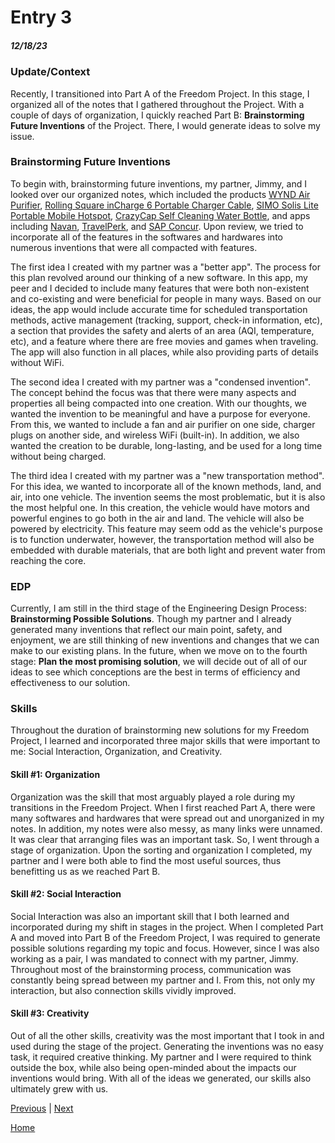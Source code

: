 # Entry 3
##### 12/18/23
### Update/Context
Recently, I transitioned into Part A of the Freedom Project. In this stage, I organized all of the notes that I gathered throughout the Project. With a couple of days of organization, I quickly reached Part B: **Brainstorming Future Inventions** of the Project. There, I would generate ideas to solve my issue.

### Brainstorming Future Inventions
To begin with, brainstorming future inventions, my partner, Jimmy, and I looked over our organized notes, which included the products [WYND Air Purifier](https://hellowynd.com/products/essential?variant=44129312440593), [Rolling Square inCharge 6 Portable Charger Cable](https://www.amazon.com/inCharge-Six-One-Portable-Compatible/dp/B086WHBN3N/?tag=pcworld02-20&asc_refurl=https://www.pcworld.com/article/2000726/travel-gadgets-need-next-trip-or-vacation.html), [SIMO Solis Lite Portable Mobile Hotspot](https://www.amazon.com/Hotspot-Coverage-Connected-Devices-Technology/dp/B08YKB6VMN/?tag=pcworld02-20&asc_refurl=https://www.pcworld.com/article/2000726/travel-gadgets-need-next-trip-or-vacation.html), [CrazyCap Self Cleaning Water Bottle](https://www.amazon.com/CrazyCap-Pro-Award-Winning-Self-Cleaning-Insulated/dp/B0B4BSYSPZ/?tag=pcworld02-20&asc_refurl=https%3A%2F%2Fwww.pcworld.com%2Farticle%2F2000726%2Ftravel-gadgets-need-next-trip-or-vacation.html&th=1), and apps including [Navan](Navan.com), [TravelPerk](https://www.travelperk.com/), and [SAP Concur](https://www.concur.com/). Upon review, we tried to incorporate all of the features in the softwares and hardwares into numerous inventions that were all compacted with features.

The first idea I created with my partner was a "better app". The process for this plan revolved around our thinking of a new software. In this app, my peer and I decided to include many features that were both non-existent and co-existing and were beneficial for people in many ways. Based on our ideas, the app would include accurate time for scheduled transportation methods, active management (tracking, support, check-in information, etc), a section that provides the safety and alerts of an area (AQI, temperature, etc), and a feature where there are free movies and games when traveling. The app will also function in all places, while also providing parts of details without WiFi.

The second idea I created with my partner was a "condensed invention". The concept behind the focus was that there were many aspects and properties all being compacted into one creation. With our thoughts, we wanted the invention to be meaningful and have a purpose for everyone. From this, we wanted to include a fan and air purifier on one side, charger plugs on another side, and wireless WiFi (built-in). In addition, we also wanted the creation to be durable, long-lasting, and be used for a long time without being charged.

The third idea I created with my partner was a "new transportation method". For this idea, we wanted to incorporate all of the known methods, land, and air, into one vehicle. The invention seems the most problematic, but it is also the most helpful one. In this creation, the vehicle would have motors and powerful engines to go both in the air and land. The vehicle will also be powered by electricity. This feature may seem odd as the vehicle's purpose is to function underwater, however, the transportation method will also be embedded with durable materials, that are both light and prevent water from reaching the core.



### EDP
Currently, I am still in the third stage of the Engineering Design Process: **Brainstorming Possible Solutions**. Though my partner and I already generated many inventions that reflect our main point, safety, and enjoyment, we are still thinking of new inventions and changes that we can make to our existing plans. In the future, when we move on to the fourth stage: **Plan the most promising solution**, we will decide out of all of our ideas to see which conceptions are the best in terms of efficiency and effectiveness to our solution.

### Skills
Throughout the duration of brainstorming new solutions for my Freedom Project, I learned and incorporated three major skills that were important to me: Social Interaction, Organization, and Creativity.

#### Skill #1: Organization
Organization was the skill that most arguably played a role during my transitions in the Freedom Project. When I first reached Part A, there were many softwares and hardwares that were spread out and unorganized in my notes. In addition, my notes were also messy, as many links were unnamed. It was clear that arranging files was an important task. So, I went through a stage of organization. Upon the sorting and organization I completed, my partner and I were both able to find the most useful sources, thus benefitting us as we reached Part B.


#### Skill #2: Social Interaction
Social Interaction was also an important skill that I both learned and incorporated during my shift in stages in the project. When I completed Part A and moved into Part B of the Freedom Project, I was required to generate possible solutions regarding my topic and focus. However, since I was also working as a pair, I was mandated to connect with my partner, Jimmy. Throughout most of the brainstorming process, communication was constantly being spread between my partner and I. From this, not only my interaction, but also connection skills vividly improved.

#### Skill #3: Creativity
Out of all the other skills, creativity was the most important that I took in and used during the stage of the project. Generating the inventions was no easy task, it required creative thinking. My partner and I were required to think outside the box, while also being open-minded about the impacts our inventions would bring. With all of the ideas we generated, our skills also ultimately grew with us. 

[Previous](entry02.md) | [Next](entry04.md)

[Home](../README.md)
